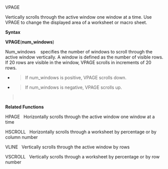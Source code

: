VPAGE

Vertically scrolls through the active window one window at a time. Use
VPAGE to change the displayed area of a worksheet or macro sheet.

**Syntax**

**VPAGE**(**num\_windows**)

Num\_windows    specifies the number of windows to scroll through the
active window vertically. A window is defined as the number of visible
rows. If 20 rows are visible in the window, VPAGE scrolls in increments
of 20 rows.

  - > If num\_windows is positive, VPAGE scrolls down.

  - > If num\_windows is negative, VPAGE scrolls up.

>  

**Related Functions**

HPAGE   Horizontally scrolls through the active window one window at a
time

HSCROLL   Horizontally scrolls through a worksheet by percentage or by
column number

VLINE   Vertically scrolls through the active window by rows

VSCROLL   Vertically scrolls through a worksheet by percentage or by row
number


